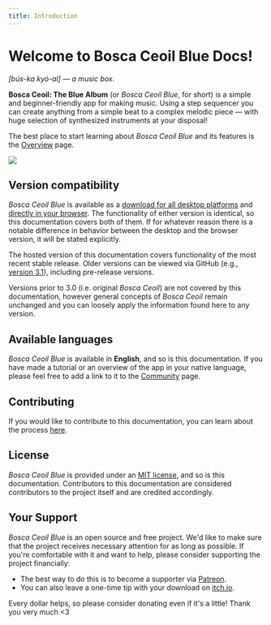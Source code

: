 ```yaml
---
title: Introduction
---
```


# Welcome to Bosca Ceoil Blue Docs!

_[bús-ka kyó-al] — a music box._

**Bosca Ceoil: The Blue Album** (or _Bosca Ceoil Blue_, for short) is a simple and beginner-friendly app for making music. Using a step sequencer you can create anything from a simple beat to a complex melodic piece — with huge selection of synthesized instruments at your disposal!

The best place to start learning about _Bosca Ceoil Blue_ and its features is the [Overview](/overview.html) page.

![](/images/introduction-welcome.png)


## Version compatibility

_Bosca Ceoil Blue_ is available as a [download for all desktop platforms](https://yurisizov.itch.io/boscaceoil-blue) and [directly in your browser](https://humnom.net/apps/boscaceoil/beta/). The functionality of either version is identical, so this documentation covers both of them. If for whatever reason there is a notable difference in behavior between the desktop and the browser version, it will be stated explicitly.

The hosted version of this documentation covers functionality of the most recent stable release. Older versions can be viewed via GitHub (e.g., [version 3.1](https://github.com/YuriSizov/boscaceoil-blue/tree/3.1-stable/docs)), including pre-release versions.

Versions prior to 3.0 (i.e. original _Bosca Ceoil_) are not covered by this documentation, however general concepts of _Bosca Ceoil_ remain unchanged and you can loosely apply the information found here to any version.


## Available languages

_Bosca Ceoil Blue_ is available in **English**, and so is this documentation. If you have made a tutorial or an overview of the app in your native language, please feel free to add a link to it to the [Community](/community.html) page.


## Contributing

If you would like to contribute to this documentation, you can learn about the process [here](https://github.com/YuriSizov/boscaceoil-blue/blob/main/docs/README.md).


## License

_Bosca Ceoil Blue_ is provided under an [MIT license](https://github.com/YuriSizov/boscaceoil-blue/blob/main/LICENSE), and so is this documentation. Contributors to this documentation are considered contributors to the project itself and are credited accordingly.


## Your Support

_Bosca Ceoil Blue_ is an open source and free project. We'd like to make sure that the project receives necessary attention for as long as possible. If you're comfortable with it and want to help, please consider supporting the project financially:

- The best way to do this is to become a supporter via [Patreon](https://www.patreon.com/YuriSizov).
- You can also leave a one-time tip with your download on [itch.io](https://yurisizov.itch.io/boscaceoil-blue).

Every dollar helps, so please consider donating even if it's a little! Thank you very much <3
